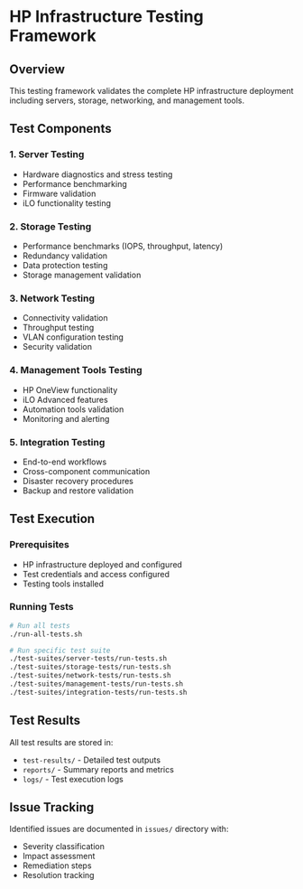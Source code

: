 # HP Infrastructure Testing Framework

## Overview
This testing framework validates the complete HP infrastructure deployment including servers, storage, networking, and management tools.

## Test Components

### 1. Server Testing
- Hardware diagnostics and stress testing
- Performance benchmarking
- Firmware validation
- iLO functionality testing

### 2. Storage Testing
- Performance benchmarks (IOPS, throughput, latency)
- Redundancy validation
- Data protection testing
- Storage management validation

### 3. Network Testing
- Connectivity validation
- Throughput testing
- VLAN configuration testing
- Security validation

### 4. Management Tools Testing
- HP OneView functionality
- iLO Advanced features
- Automation tools validation
- Monitoring and alerting

### 5. Integration Testing
- End-to-end workflows
- Cross-component communication
- Disaster recovery procedures
- Backup and restore validation

## Test Execution

### Prerequisites
- HP infrastructure deployed and configured
- Test credentials and access configured
- Testing tools installed

### Running Tests
```bash
# Run all tests
./run-all-tests.sh

# Run specific test suite
./test-suites/server-tests/run-tests.sh
./test-suites/storage-tests/run-tests.sh
./test-suites/network-tests/run-tests.sh
./test-suites/management-tests/run-tests.sh
./test-suites/integration-tests/run-tests.sh
```

## Test Results
All test results are stored in:
- `test-results/` - Detailed test outputs
- `reports/` - Summary reports and metrics
- `logs/` - Test execution logs

## Issue Tracking
Identified issues are documented in `issues/` directory with:
- Severity classification
- Impact assessment
- Remediation steps
- Resolution tracking
